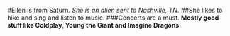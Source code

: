 #Ellen is from Saturn.
*She is an alien sent to Nashville, TN.*
##She likes to hike and sing and listen to music.
###Concerts are a must.
**Mostly good stuff like Coldplay, Young the Giant and Imagine Dragons.**
